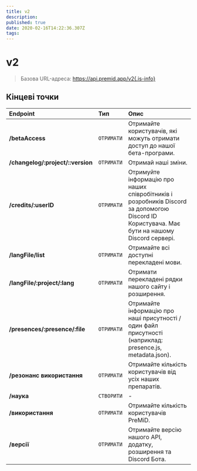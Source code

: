 ```yaml
---
title: v2
description: 
published: true
date: 2020-02-16T14:22:36.307Z
tags: 
---
```


# v2

> Базова URL-адреса: https://api.premid.app/v2{.is-info}


## Кінцеві точки

<table>
  <thead>
    <tr>
      <th style="text-align:left">Endpoint</th>
      <th style="text-align:left">Тип</th>
      <th style="text-align:left">Опис</th>
    </tr>
  </thead>
  <tbody>
    <tr>
      <td style="text-align:left"><b>/betaAccess</b>
      </td>
      <td style="text-align:left"><code>ОТРИМАТИ</code></td>
      <td style="text-align:left">Отримайте користувачів, які можуть отримати доступ до нашої бета-програми.</td>
    </tr>
    <tr>
      <td style="text-align:left"><b>/changelog/:project/::version</b>
      </td>
      <td style="text-align:left"><code>ОТРИМАТИ</code></td>
      <td style="text-align:left">Отримай наші зміни.</td>
    </tr>
    <tr>
      <td style="text-align:left"><b>/credits/:userID</b>
      </td>
      <td style="text-align:left"><code>ОТРИМАТИ</code></td>
      <td style="text-align:left">Отримуйте інформацію про наших співробітників і розробників Discord за допомогою Discord ID Користувача. Має бути на нашому Discord сервері.</td>
    </tr>
    <tr>
      <td style="text-align:left"><b>/langFile/list</b>
      </td>
      <td style="text-align:left"><code>ОТРИМАТИ</code></td>
      <td style="text-align:left">Отримайте всі доступні перекладені мови.</td>
    </tr>
    <tr>
      <td style="text-align:left"><b>/langFile/:project/:lang</b>
      </td>
      <td style="text-align:left"><code>ОТРИМАТИ</code></td>
      <td style="text-align:left">Отримати перекладені рядки нашого сайту і розширення.</td>
    </tr>
    <tr>
      <td style="text-align:left"><b>/presences/:presence/:file</b>
      </td>
      <td style="text-align:left"><code>ОТРИМАТИ</code></td>
      <td style="text-align:left">Отримайте інформацію про наші присутності / один файл присутності (наприклад: presence.js, metadata.json).</td>
    </tr>
    <tr>
      <td style="text-align:left"><b>/резонанс використання</b>
      </td>
      <td style="text-align:left"><code>ОТРИМАТИ</code></td>
      <td style="text-align:left">Отримайте кількість користувачів від усіх наших препаратів.</td>
    </tr>
    <tr>
      <td style="text-align:left"><b>/наука</b>
      </td>
      <td style="text-align:left"><code>СТВОРИТИ</code></td>
      <td style="text-align:left">-</td>
    </tr>
    <tr>
      <td style="text-align:left"><b>/використання</b>
      </td>
      <td style="text-align:left"><code>ОТРИМАТИ</code></td>
      <td style="text-align:left">Отримайте кількість користувачів PreMiD.</td>
    </tr>
    <tr>
      <td style="text-align:left"><b>/версії</b>
      </td>
      <td style="text-align:left"><code>ОТРИМАТИ</code></td>
      <td style="text-align:left">Отримайте версію нашого API, додатку, розширення та Discord Бота.</td>
    </tr>
  </tbody>
</table>

